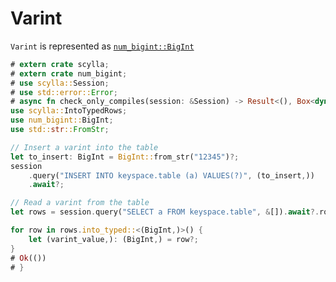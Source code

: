 # Varint
`Varint` is represented as [`num_bigint::BigInt`](https://docs.rs/num-bigint/0.4.0/num_bigint/struct.BigInt.html)

```rust
# extern crate scylla;
# extern crate num_bigint;
# use scylla::Session;
# use std::error::Error;
# async fn check_only_compiles(session: &Session) -> Result<(), Box<dyn Error>> {
use scylla::IntoTypedRows;
use num_bigint::BigInt;
use std::str::FromStr;

// Insert a varint into the table
let to_insert: BigInt = BigInt::from_str("12345")?;
session
    .query("INSERT INTO keyspace.table (a) VALUES(?)", (to_insert,))
    .await?;

// Read a varint from the table
let rows = session.query("SELECT a FROM keyspace.table", &[]).await?.rows();

for row in rows.into_typed::<(BigInt,)>() {
    let (varint_value,): (BigInt,) = row?;
}
# Ok(())
# }
```